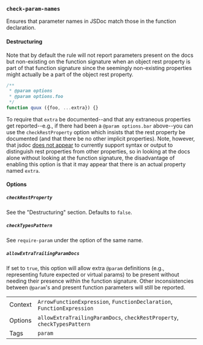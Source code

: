 ### `check-param-names`

Ensures that parameter names in JSDoc match those in the function declaration.

#### Destructuring

Note that by default the rule will not report parameters present on the docs
but non-existing on the function signature when an object rest property is part
of that function signature since the seemingly non-existing properties might
actually be a part of the object rest property.

```js
/**
 * @param options
 * @param options.foo
 */
function quux ({foo, ...extra}) {}
```

To require that `extra` be documented--and that any extraneous properties
get reported--e.g., if there had been a `@param options.bar` above--you
can use the `checkRestProperty` option which insists that the rest
property be documented (and that there be no other implicit properties).
Note, however, that jsdoc [does not appear](https://github.com/jsdoc/jsdoc/issues/1773)
to currently support syntax or output to distinguish rest properties from
other properties, so in looking at the docs alone without looking at the
function signature, the disadvantage of enabling this option is that it
may appear that there is an actual property named `extra`.

#### Options

##### `checkRestProperty`

See the "Destructuring" section. Defaults to `false`.

##### `checkTypesPattern`

See `require-param` under the option of the same name.

##### `allowExtraTrailingParamDocs`

If set to `true`, this option will allow extra `@param` definitions (e.g.,
representing future expected or virtual params) to be present without needing
their presence within the function signature. Other inconsistencies between
`@param`'s and present function parameters will still be reported.

|||
|---|---|
|Context|`ArrowFunctionExpression`, `FunctionDeclaration`, `FunctionExpression`|
|Options|`allowExtraTrailingParamDocs`, `checkRestProperty`, `checkTypesPattern`|
|Tags|`param`|

<!-- assertions checkParamNames -->
